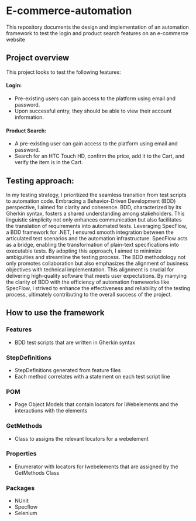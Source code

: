 # E-commerce-automation
This repository documents the design and implementation of an automation framework to test the login and product search features on an e-commerce website

## Project overview
This project looks to test the following features: 

#### Login:
 - Pre-existing users can gain access to the platform using email and password.
 - Upon successful entry, they should be able to view their account information.
#### Product Search:
 - A pre-existing user can gain access to the platform using email and password.
 - Search for an HTC Touch HD, confirm the price, add it to the Cart, and verify the item is in the Cart.

## Testing approach:
In my testing strategy, I prioritized the seamless transition from test scripts to automation code. Embracing a Behavior-Driven Development (BDD) perspective, I aimed for clarity and coherence. BDD, characterized by its Gherkin syntax, fosters a shared understanding among stakeholders. This linguistic simplicity not only enhances communication but also facilitates the translation of requirements into automated tests. Leveraging SpecFlow, a BDD framework for .NET, I ensured smooth integration between the articulated test scenarios and the automation infrastructure. SpecFlow acts as a bridge, enabling the transformation of plain-text specifications into executable tests. By adopting this approach, I aimed to minimize ambiguities and streamline the testing process. The BDD methodology not only promotes collaboration but also emphasizes the alignment of business objectives with technical implementation. This alignment is crucial for delivering high-quality software that meets user expectations. By marrying the clarity of BDD with the efficiency of automation frameworks like SpecFlow, I strived to enhance the effectiveness and reliability of the testing process, ultimately contributing to the overall success of the project.

## How to use the framework

### Features
- BDD test scripts that are written in Gherkin syntax
### StepDefinitions
- StepDefinitions generated from feature files
- Each method correlates with a statement on each test script line
### POM
- Page Object Models that contain locators for IWebelements and the interactions with the elements
### GetMethods
- Class to assigns the relevant locators for a webelement
### Properties
- Enumerator with locators for Iwebelements that are assigned by the GetMethods Class
### Packages
- NUnit
- Specflow
- Selenium
